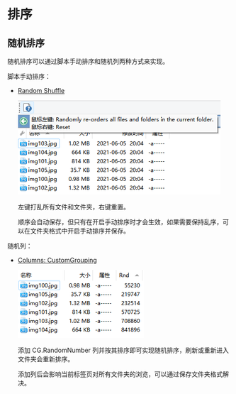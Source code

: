 # 排序
## 随机排序
随机排序可以通过脚本手动排序和随机列两种方式来实现。

脚本手动排序：
- [Random Shuffle](https://resource.dopus.com/t/button-random-shuffle/23261)

  ![](images/排序/Random%20Shuffle.png)

  左键打乱所有文件和文件夹，右键重置。

  顺序会自动保存，但只有在开启手动排序时才会生效，如果需要保持乱序，可以在文件夹格式中开启手动排序并保存。

随机列：
- [Columns: CustomGrouping](https://resource.dopus.com/t/columns-customgrouping-group-by-sizerange-filetypegroup/19009)

  ![](images/排序/CG.RandomNumber.png)

  添加 CG.RandomNumber 列并按其排序即可实现随机排序，刷新或重新进入文件夹会重新排序。

  添加列后会影响当前标签页对所有文件夹的浏览，可以通过保存文件夹格式解决。